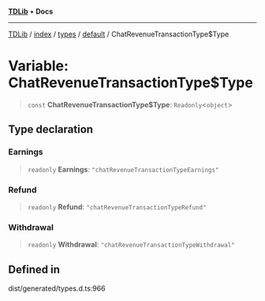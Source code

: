[**TDLib**](../../../../../../README.md) • **Docs**

***

[TDLib](../../../../../../modules.md) / [index](../../../../../README.md) / [types](../../../README.md) / [default](../README.md) / ChatRevenueTransactionType$Type

# Variable: ChatRevenueTransactionType$Type

> `const` **ChatRevenueTransactionType$Type**: `Readonly`\<`object`\>

## Type declaration

### Earnings

> `readonly` **Earnings**: `"chatRevenueTransactionTypeEarnings"`

### Refund

> `readonly` **Refund**: `"chatRevenueTransactionTypeRefund"`

### Withdrawal

> `readonly` **Withdrawal**: `"chatRevenueTransactionTypeWithdrawal"`

## Defined in

dist/generated/types.d.ts:966
